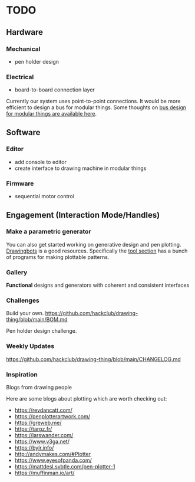 # TODO

## Hardware

### Mechanical

- pen holder design

### Electrical

- board-to-board connection layer

Currently our system uses point-to-point connections. 
It would be more efficient to design a bus for modular things. 
Some thoughts on [bus design for modular things are available here](https://github.com/modular-things/modular-bus).

## Software

### Editor

- add console to editor
- create interface to drawing machine in modular things

### Firmware

- sequential motor control

## Engagement (Interaction Mode/Handles)

### Make a parametric generator

You can also get started working on generative design and pen plotting. 
[Drawingbots](https://drawingbots.net/) is a good resources. 
Specifically the [tool section](https://drawingbots.net/knowledge/tools) has a bunch of programs 
for making plottable patterns.

### Gallery

**Functional** designs and generators with coherent and consistent interfaces

### Challenges

Build your own. https://github.com/hackclub/drawing-thing/blob/main/BOM.md

Pen holder design challenge.

### Weekly Updates

https://github.com/hackclub/drawing-thing/blob/main/CHANGELOG.md

### Inspiration

Blogs from drawing people

Here are some blogs about plotting which are worth checking out:

- https://revdancatt.com/
- https://penplotterartwork.com/
- https://greweb.me/
- https://targz.fr/
- https://larswander.com/
- https://www.v3ga.net/
- https://bylr.info/
- http://andymakes.com/#Plotter
- https://www.eyesofpanda.com/
- https://mattdesl.svbtle.com/pen-plotter-1
- https://muffinman.io/art/
